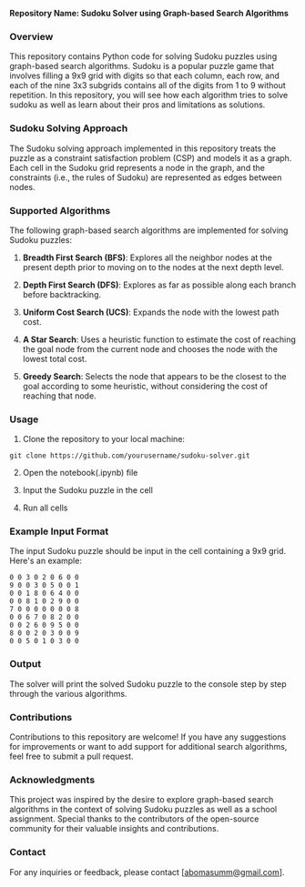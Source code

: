 **Repository Name: Sudoku Solver using Graph-based Search Algorithms**

### Overview

This repository contains Python code for solving Sudoku puzzles using graph-based search algorithms. Sudoku is a popular puzzle game that involves filling a 9x9 grid with digits so that each column, each row, and each of the nine 3x3 subgrids contains all of the digits from 1 to 9 without repetition. In this repository, you will see how each algorithm tries to solve sudoku as well as learn about their pros and limitations as solutions.

### Sudoku Solving Approach

The Sudoku solving approach implemented in this repository treats the puzzle as a constraint satisfaction problem (CSP) and models it as a graph. Each cell in the Sudoku grid represents a node in the graph, and the constraints (i.e., the rules of Sudoku) are represented as edges between nodes.

### Supported Algorithms

The following graph-based search algorithms are implemented for solving Sudoku puzzles:

1. **Breadth First Search (BFS)**: Explores all the neighbor nodes at the present depth prior to moving on to the nodes at the next depth level.

2. **Depth First Search (DFS)**: Explores as far as possible along each branch before backtracking.

3. **Uniform Cost Search (UCS)**: Expands the node with the lowest path cost.

4. **A Star Search**: Uses a heuristic function to estimate the cost of reaching the goal node from the current node and chooses the node with the lowest total cost.

5. **Greedy Search**: Selects the node that appears to be the closest to the goal according to some heuristic, without considering the cost of reaching that node.

### Usage

1. Clone the repository to your local machine:

```
git clone https://github.com/yourusername/sudoku-solver.git
```

2. Open the notebook(.ipynb) file

3. Input the Sudoku puzzle in the cell

4. Run all cells

### Example Input Format

The input Sudoku puzzle should be input in the cell containing a 9x9 grid. Here's an example:

```
0 0 3 0 2 0 6 0 0
9 0 0 3 0 5 0 0 1
0 0 1 8 0 6 4 0 0
0 0 8 1 0 2 9 0 0
7 0 0 0 0 0 0 0 8
0 0 6 7 0 8 2 0 0
0 0 2 6 0 9 5 0 0
8 0 0 2 0 3 0 0 9
0 0 5 0 1 0 3 0 0
```

### Output

The solver will print the solved Sudoku puzzle to the console step by step through the various algorithms. 

### Contributions

Contributions to this repository are welcome! If you have any suggestions for improvements or want to add support for additional search algorithms, feel free to submit a pull request.


### Acknowledgments

This project was inspired by the desire to explore graph-based search algorithms in the context of solving Sudoku puzzles as well as a school assignment. Special thanks to the contributors of the open-source community for their valuable insights and contributions.

### Contact

For any inquiries or feedback, please contact [abomasumm@gmail.com].
